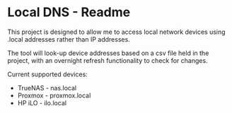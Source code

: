 # Local DNS - Readme 

This project is designed to allow me to access local network devices using .local addresses rather than IP addresses. 

The tool will look-up device addresses based on a csv file held in the project, with an overnight refresh functionality to check for changes. 

Current supported devices:

* TrueNAS - nas.local
* Proxmox - proxmox.local
* HP iLO - ilo.local
